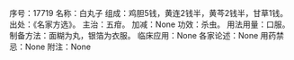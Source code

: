 序号：17719
名称：白丸子
组成：鸡胆5钱，黄连2钱半，黄芩2钱半，甘草1钱。
出处：《名家方选》。
主治：五疳。
加减：None
功效：杀虫。
用法用量：口服。
制备方法：面糊为丸，银箔为衣服。
临床应用：None
各家论述：None
用药禁忌：None
附注：None
